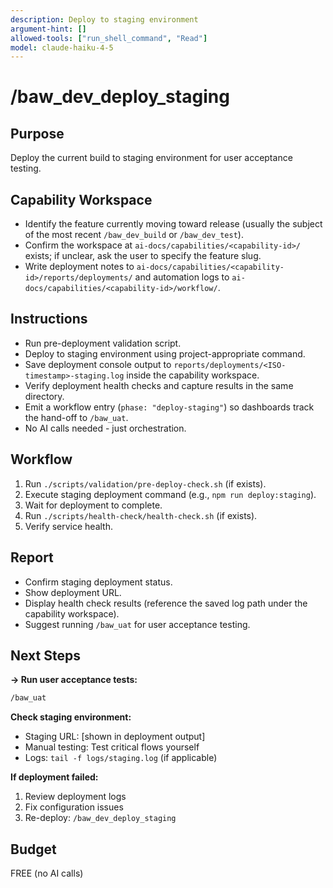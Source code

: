 ```yaml
---
description: Deploy to staging environment
argument-hint: []
allowed-tools: ["run_shell_command", "Read"]
model: claude-haiku-4-5
---
```


# /baw_dev_deploy_staging

## Purpose
Deploy the current build to staging environment for user acceptance testing.

## Capability Workspace
- Identify the feature currently moving toward release (usually the subject of the most recent `/baw_dev_build` or `/baw_dev_test`).
- Confirm the workspace at `ai-docs/capabilities/<capability-id>/` exists; if unclear, ask the user to specify the feature slug.
- Write deployment notes to `ai-docs/capabilities/<capability-id>/reports/deployments/` and automation logs to
  `ai-docs/capabilities/<capability-id>/workflow/`.

## Instructions
- Run pre-deployment validation script.
- Deploy to staging environment using project-appropriate command.
- Save deployment console output to `reports/deployments/<ISO-timestamp>-staging.log` inside the capability workspace.
- Verify deployment health checks and capture results in the same directory.
- Emit a workflow entry (`phase: "deploy-staging"`) so dashboards track the hand-off to `/baw_uat`.
- No AI calls needed - just orchestration.

## Workflow
1. Run `./scripts/validation/pre-deploy-check.sh` (if exists).
2. Execute staging deployment command (e.g., `npm run deploy:staging`).
3. Wait for deployment to complete.
4. Run `./scripts/health-check/health-check.sh` (if exists).
5. Verify service health.

## Report
- Confirm staging deployment status.
- Show deployment URL.
- Display health check results (reference the saved log path under the capability workspace).
- Suggest running `/baw_uat` for user acceptance testing.

## Next Steps

**→ Run user acceptance tests:**
```bash
/baw_uat
```

**Check staging environment:**
- Staging URL: [shown in deployment output]
- Manual testing: Test critical flows yourself
- Logs: `tail -f logs/staging.log` (if applicable)

**If deployment failed:**
1. Review deployment logs
2. Fix configuration issues
3. Re-deploy: `/baw_dev_deploy_staging`

## Budget
FREE (no AI calls)
